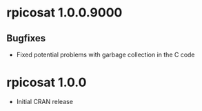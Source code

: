 # rpicosat 1.0.0.9000

## Bugfixes

* Fixed potential problems with garbage collection in the C code

# rpicosat 1.0.0

* Initial CRAN release
